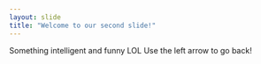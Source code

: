 ```yaml
---
layout: slide
title: "Welcome to our second slide!"
---
```

Something intelligent and funny LOL
Use the left arrow to go back!
